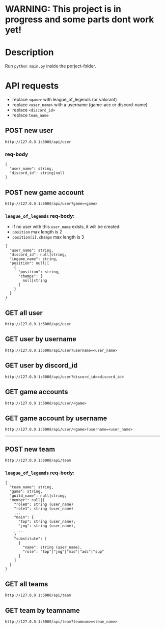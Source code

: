 # WARNING: This project is in progress and some parts dont work yet!
# Description
Run `python main.py` inside the porject-folder.
# API requests
- replace `<game>` with league_of_legends (or valorant)
- replace `<user_name>` with a username (game-acc or discord-name)
- replace `<discord_id>`
- replace `team_name`
## POST new user
```
http://127.0.0.1:5000/api/user
```
### req-body
```
{
  "user_name": string,
  "discord_id": string|null
}
```
## POST new game account
```
http://127.0.0.1:5000/api/user?game=<game>
```
### `league_of_legemds` req-body:
- if no user with this `user_name` exists, it will be created
- `position` max length is 2
- `position[i].champs` max length is 3
```
{
  "user_name": string,
  "discord_id": null|string,
  "ingame_name": string,
  "position": null|[
    {
      "position": string,
      "champs": [
        null|string
      ]
    }
  ]
}
```
## GET all user
```
http://127.0.0.1:5000/api/user
```
## GET user by username
```
http://127.0.0.1:5000/api/user?username=<user_name>
```
## GET user by discord_id
```
http://127.0.0.1:5000/api/user?discord_id=<discord_id>
```
## GET game accounts
```
http://127.0.0.1:5000/api/user/<game>
```
## GET game account by username
```
http://127.0.0.1:5000/api/user/<game>?username=<user_name>
```
---
## POST new team
```
http://127.0.0.1:5000/api/team
```
### `league_of_legemds` req-body:
```
{
  "team_name": string,
  "game": string,
  "guild_name": null|string,
  "member": null|{
    "role0": string (user_name)
    "role1": string (user_name)
    ...
    "main": {
      "top": string (user_name),
      "jng": string (user_name),
      ...
    }
    "substitute": [
      {
        "name": string (user_name),
        "role": "top"|"jng"|"mid"|"adc"|"sup"
      }
    ]
  }
} 
```
## GET all teams
```
http://127.0.0.1:5000/api/team
```
## GET team by teamname
```
http://127.0.0.1:5000/api/team?teamname=<team_name>
```